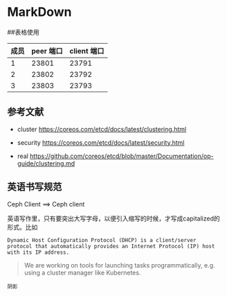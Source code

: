 # MarkDown

##表格使用

| 成员 | peer 端口 | client 端口 |
|-----|-----------|------------|
| 1   | 23801     | 23791      |
| 2   | 23802     | 23792      |
| 3   | 23803     | 23793      |

## 参考文献

- <a name=cluster>cluster</a> https://coreos.com/etcd/docs/latest/clustering.html

- <a name=security>security</a> https://coreos.com/etcd/docs/latest/security.html

- <a name=real>real</a> https://github.com/coreos/etcd/blob/master/Documentation/op-guide/clustering.md


## 英语书写规范

Ceph Client ==> Ceph client

英语写作里，只有要突出大写字母，以便引入缩写的时候，才写成capitalized的形式。比如

```
Dynamic Host Configuration Protocol (DHCP) is a client/server 
protocol that automatically provides an Internet Protocol (IP) host 
with its IP address.
```

>  We are working on tools for launching tasks programmatically, e.g. using a cluster manager like Kubernetes.

`阴影`

